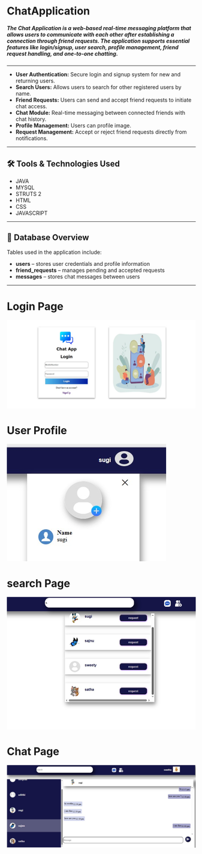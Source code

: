 # ChatApplication #
##### The Chat Application is a web-based real-time messaging platform that allows users to communicate with each other after establishing a connection through friend requests. The application supports essential features like login/signup, user search, profile management, friend request handling, and one-to-one chatting. #####
---
- **User Authentication:** Secure login and signup system for new and returning users.
- **Search Users:** Allows users to search for other registered users by name.
- **Friend Requests:** Users can send and accept friend requests to initiate chat access.
- **Chat Module:** Real-time messaging between connected friends with chat history.
- **Profile Management:** Users can profile image.
- **Request Management:** Accept or reject friend requests directly from notifications.
---
## 🛠️ Tools & Technologies Used ##
- JAVA
- MYSQL
- STRUTS 2
- HTML
- CSS
- JAVASCRIPT
---

## 📂 Database Overview ##
Tables used in the application include:
- **users** – stores user credentials and profile information
- **friend_requests** – manages pending and accepted requests
- **messages** – stores chat messages between users
---
# Login Page #
![login image](https://github.com/Swetha20030509/ChatAppliation/blob/main/chatApplication/screenshot/login.jpg)
# User Profile #
![user profile update](https://github.com/Swetha20030509/ChatAppliation/blob/main/chatApplication/screenshot/profile.jpg)
# search Page #
![search result](https://github.com/Swetha20030509/ChatAppliation/blob/main/chatApplication/screenshot/search.jpg)
# Chat Page #
![chat page](https://github.com/Swetha20030509/ChatAppliation/blob/main/chatApplication/screenshot/chat.jpg)
